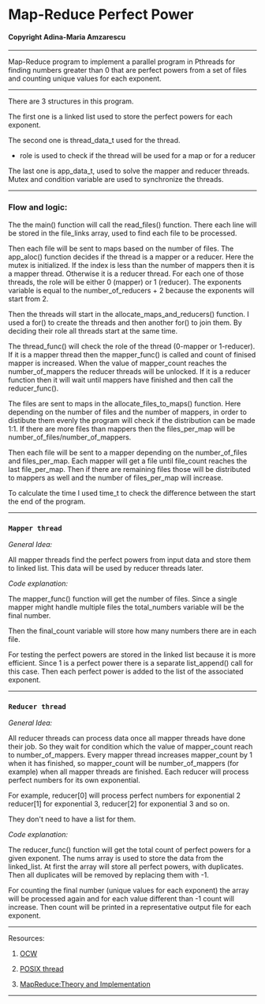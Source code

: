 # Map-Reduce Perfect Power
#### Copyright Adina-Maria Amzarescu

__________________________________________________________

Map-Reduce program to implement a parallel program in 
Pthreads for finding numbers greater than 0 that are
perfect powers from a set of files and counting unique 
values for each exponent.

__________________________________________________________

There are 3 structures in this program.

The first one is a linked list used to store the 
perfect powers for each exponent.

The second one is thread_data_t used for the thread.

   * role is used to check if the thread will be used
     for a map or for a reducer

The last one is app_data_t, used to solve the mapper
and reducer threads. Mutex and condition variable are
used to synchronize the threads. 

__________________________________________________________

### Flow and logic:

The the main() function will call the read_files() function.
There each line will be stored in the file_links array, used
to find each file to be processed.

Then each file will be sent to maps based on the number of files.
The app_aloc() function decides if the thread is a mapper or
a reducer. Here the mutex is initialized. If the index is 
less than the number of mappers then it is a mapper thread.
Otherwise it is a reducer thread. For each one of those threads,
the role will be either 0 (mapper) or 1 (reducer). The exponents
variable is equal to the number_of_reducers + 2 because the
exponents will start from 2.

Then the threads will start in the allocate_maps_and_reducers() 
function. I used a for() to create the threads and then another
for() to join them. By deciding their role all threads start
at the same time.

The thread_func() will check the role of the thread (0-mapper 
or 1-reducer). If it is a mapper thread then the mapper_func()
is called and count of finised mapper is increased.
When the value of mapper_count reaches the number_of_mappers
the reducer threads will be unlocked.
If it is a reducer function then it will wait until mappers
have finished and then call the reducer_func().

The files are sent to maps in the allocate_files_to_maps() 
function. Here depending on the number of files and the 
number of mappers, in order to distibute them evenly the program
will check if the distribution can be made 1:1. If there are
more files than mappers then the files_per_map will be 
number_of_files/number_of_mappers.

Then each file will be sent to a mapper depending on the
number_of_files and files_per_map. Each mapper will get
a file until file_count reaches the last file_per_map.
Then if there are remaining files those will be distributed
to mappers as well and the number of files_per_map will increase.

To calculate the time I used time_t to check the difference between
the start the end of the program.

__________________________________________________________

### `Mapper thread`

*General Idea:*

All mapper threads find the perfect powers from input data 
and store them to linked list.
This data will be used by reducer threads later.

*Code explanation:*

The mapper_func() function will get the number of files.
Since a single mapper might handle multiple files the
total_numbers variable will be the final number.

Then the final_count variable will store how many
numbers there are in each file.

For testing the perfect powers are stored in the linked list
because it is more efficient. Since 1 is a perfect power
there is a separate list_append() call for this case. Then
each perfect power is added to the list of the associated 
exponent.

__________________________________________________________

### `Reducer thread`

*General Idea:*

All reducer threads can process data once all mapper 
threads have done their job.
So they wait for condition which the value of mapper_count 
reach to number_of_mappers.
Every mapper thread increases mapper_count by 1 when it has
finished, so mapper_count will be number_of_mappers (for example) 
when all mapper threads are finished.
Each reducer will process perfect numbers for its own exponential.

For example,
    reducer[0] will process perfect numbers for exponential 2 
    reducer[1] for exponential 3, reducer[2] for exponential 3 and so on.
        
They don't need to have a list for them.

*Code explanation:*

The reducer_func() function will get the total count of perfect
powers for a given exponent. The nums array is used to store
the data from the linked_list. At first the array will store all
perfect powers, with duplicates. Then all duplicates will be removed
by replacing them with -1.

For counting the final number (unique values for each exponent)
the array will be processed again and for each value different
than -1 count will increase. Then count will be printed in
a representative output file for each exponent.

__________________________________________________________

Resources:

   1. [OCW](https://ocw.cs.pub.ro/courses/apd/laboratoare/02)

   2. [POSIX thread](https://www.cs.cmu.edu/afs/cs/academic/class/15492-f07/www/pthreads.html)

   3. [MapReduce:Theory and Implementation](https://courses.cs.washington.edu/courses/cse490h/08au/lectures/mapred.pdf)

__________________________________________________________
